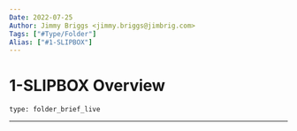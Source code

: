 ```yaml
---
Date: 2022-07-25
Author: Jimmy Briggs <jimmy.briggs@jimbrig.com>
Tags: ["#Type/Folder"]
Alias: ["#1-SLIPBOX"]
---
```


# 1-SLIPBOX Overview

 
```ccard
type: folder_brief_live
```
 

***
